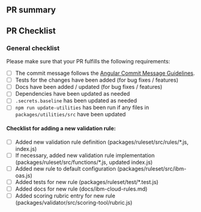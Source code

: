 ## PR summary
<!-- please include a brief summary of the changes in this PR -->


## PR Checklist

### General checklist
Please make sure that your PR fulfills the following requirements:
- [ ] The commit message follows the [Angular Commit Message Guidelines](https://github.com/angular/angular/blob/master/CONTRIBUTING.md#-commit-message-guidelines).
- [ ] Tests for the changes have been added (for bug fixes / features)
- [ ] Docs have been added / updated (for bug fixes / features)
- [ ] Dependencies have been updated as needed
- [ ] `.secrets.baseline` has been updated as needed
- [ ] `npm run update-utilities` has been run if any files in `packages/utilities/src` have been updated

#### Checklist for adding a new validation rule:
- [ ] Added new validation rule definition (packages/ruleset/src/rules/*.js, index.js)
- [ ] If necessary, added new validation rule implementation (packages/ruleset/src/functions/*.js, updated index.js)
- [ ] Added new rule to default configuration (packages/ruleset/src/ibm-oas.js)
- [ ] Added tests for new rule (packages/ruleset/test/*.test.js)
- [ ] Added docs for new rule (docs/ibm-cloud-rules.md)
- [ ] Added scoring rubric entry for new rule (packages/validator/src/scoring-tool/rubric.js)

